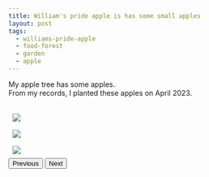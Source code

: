 ```yaml
---
title: William's pride apple is has some small apples
layout: post
tags:
  - williams-pride-apple
  - food-forest
  - garden
  - apple
---
```



My apple tree has some apples.  
From my records, I planted these apples on April 2023.

<div id="carousel-0" class="carousel slide" data-bs-ride="carousel" style="max-width:800px; margin: 24px 0;">
  <div class="carousel-inner">
    <div class="carousel-item active">
      <img src="https://i.imgur.com/RlJdEZi.jpeg" class="d-block w-100" style="border: 8px solid white;">
    </div>
    <div class="carousel-item ">
      <img src="https://i.imgur.com/xEp3aOH.jpeg" class="d-block w-100" style="border: 8px solid white;">
    </div>
    <div class="carousel-item ">
      <img src="https://i.imgur.com/j6qyTkU.jpeg" class="d-block w-100" style="border: 8px solid white;">
    </div>
  </div>
  <button class="carousel-control-prev" type="button" data-bs-target="#carousel-0" data-bs-slide="prev">
    <span class="carousel-control-prev-icon" aria-hidden="true"></span>
    <span class="visually-hidden">Previous</span>
  </button>
  <button class="carousel-control-next" type="button" data-bs-target="#carousel-0" data-bs-slide="next">
    <span class="carousel-control-next-icon" aria-hidden="true"></span>
    <span class="visually-hidden">Next</span>
  </button>
</div>

